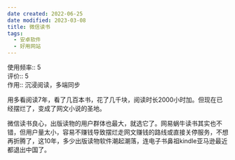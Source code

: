 ```yaml
---
date created: 2022-06-25
date modified: 2023-03-08
title: 微信读书
tags:
  - 安卓软件
  - 好用网站
---
```


使用频率:: 5  
评价:: 5  
作用:: 沉浸阅读，多端同步

用多看阅读7年，看了几百本书，花了几千块，阅读时长2000小时加。但现在已经摆烂了，变成了网文小说的圣地。

微信读书良心，出版读物的用户群体也最大，就选它了。网易蜗牛读书其实也不错，但用户量太小，容易不赚钱导致摆烂走网文赚钱的路线或直接关停服务，不想再折腾了，这10年，多少出版读物软件潮起潮落，连电子书鼻祖kindle亚马逊最近都退出中国了。

